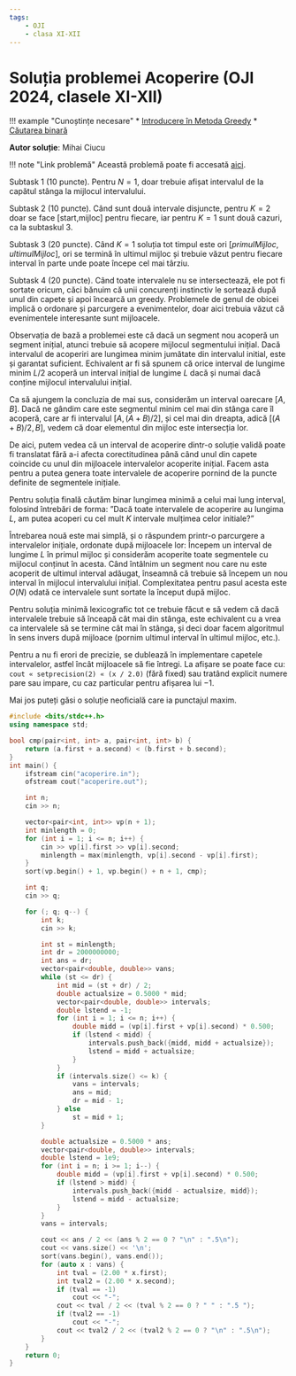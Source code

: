 ```yaml
---
tags:
    - OJI
    - clasa XI-XII
---
```


# Soluția problemei Acoperire (OJI 2024, clasele XI-XII)

!!! example "Cunoștințe necesare"
    * [Introducere în Metoda Greedy](https://edu.roalgo.ro/usor/greedy/)
    * [Căutarea binară](https://edu.roalgo.ro/usor/binary-search/)


**Autor soluție**: Mihai Ciucu

!!! note "Link problemă"
    Această problemă poate fi accesată [aici](https://kilonova.ro/problems/2509/).

Subtask $1$ ($10$ puncte). Pentru $N = 1$, doar trebuie afișat intervalul de la capătul stânga la mijlocul intervalului.

Subtask $2$ ($10$ puncte). Când sunt două intervale disjuncte, pentru $K = 2$ doar se face [start,mijloc] pentru fiecare, iar pentru $K = 1$ sunt două cazuri, ca la subtaskul $3$.

Subtask $3$ ($20$ puncte). Când $K = 1$ soluția tot timpul este ori $[primulMijloc, ultimulMijloc]$, ori se termină în ultimul mijloc și trebuie văzut pentru fiecare interval în parte unde poate începe cel mai târziu.

Subtask $4$ ($20$ puncte). Când toate intervalele nu se intersectează, ele pot fi sortate oricum, căci bănuim că unii concurenți instinctiv le sortează după unul din capete și apoi încearcă un greedy. Problemele de genul de obicei implică o ordonare și parcurgere a evenimentelor, doar aici trebuia văzut că evenimentele interesante sunt mijloacele.

Observația de bază a problemei este că dacă un segment nou acoperă un segment inițial, atunci trebuie să acopere mijlocul segmentului inițial. Dacă intervalul de acoperiri are lungimea minim jumătate din intervalul initial, este și garantat suficient. Echivalent ar fi să spunem că orice interval de lungime minim $L/2$ acoperă un interval inițial de lungime $L$ dacă și numai dacă conține mijlocul intervalului inițial.

Ca să ajungem la concluzia de mai sus, considerăm un interval oarecare $[A, B]$. Dacă ne gândim care este segmentul minim cel mai din stânga care îl acoperă, care ar fi intervalul $[A, (A+B)/2]$, și cel mai din dreapta, adică $[(A+ B)/2, B]$, vedem că doar elementul din mijloc este intersecția lor.

De aici, putem vedea că un interval de acoperire dintr-o soluție validă poate fi translatat fără a-i afecta corectitudinea până când unul din capete coincide cu unul din mijloacele intervalelor acoperite inițial. Facem asta pentru a putea genera toate intervalele de acoperire pornind de la puncte definite de segmentele inițiale.

Pentru soluția finală căutăm binar lungimea minimă a celui mai lung interval, folosind întrebări de forma: ”Dacă toate intervalele de acoperire au lungima $L$, am putea acoperi cu cel mult $K$ intervale mulțimea celor initiale?”

Întrebarea nouă este mai simplă, și o răspundem printr-o parcurgere a intervalelor inițiale, ordonate după mijloacele lor: Începem un interval de lungime $L$ în primul mijloc și considerăm acoperite toate segmentele cu mijlocul conținut în acesta. Când întâlnim un segment nou care nu este acoperit de ultimul interval adăugat, înseamnă că trebuie să începem un nou interval în mijlocul intervalului inițial. Complexitatea pentru pasul acesta este $O(N)$ odată ce intervalele sunt sortate la început după mijloc.

Pentru soluția minimă lexicografic tot ce trebuie făcut e să vedem că dacă intervalele trebuie să înceapă cât mai din stânga, este echivalent cu a vrea ca intervalele să se termine cât mai în stânga, și deci doar facem algoritmul în sens invers după mijloace (pornim ultimul interval în ultimul mijloc, etc.).

Pentru a nu fi erori de precizie, se dublează în implementare capetele intervalelor, astfel încât mijloacele să fie întregi. La afișare se poate face cu: `cout « setprecision(2) « (x / 2.0)` (fără fixed) sau tratând explicit numere pare sau impare, cu caz particular pentru afișarea lui $-1$.

Mai jos puteți găsi o soluție neoficială care ia punctajul maxim.

```cpp
#include <bits/stdc++.h>
using namespace std;

bool cmp(pair<int, int> a, pair<int, int> b) { 
    return (a.first + a.second) < (b.first + b.second); 
}
int main() {
    ifstream cin("acoperire.in");
    ofstream cout("acoperire.out");

    int n;
    cin >> n;

    vector<pair<int, int>> vp(n + 1);
    int minlength = 0;
    for (int i = 1; i <= n; i++) {
        cin >> vp[i].first >> vp[i].second;
        minlength = max(minlength, vp[i].second - vp[i].first);
    }
    sort(vp.begin() + 1, vp.begin() + n + 1, cmp);

    int q;
    cin >> q;

    for (; q; q--) {
        int k;
        cin >> k;

        int st = minlength;
        int dr = 2000000000;
        int ans = dr;
        vector<pair<double, double>> vans;
        while (st <= dr) {
            int mid = (st + dr) / 2;
            double actualsize = 0.5000 * mid;
            vector<pair<double, double>> intervals;
            double lstend = -1;
            for (int i = 1; i <= n; i++) {
                double midd = (vp[i].first + vp[i].second) * 0.500;
                if (lstend < midd) {
                    intervals.push_back({midd, midd + actualsize});
                    lstend = midd + actualsize;
                }
            }
            if (intervals.size() <= k) {
                vans = intervals;
                ans = mid;
                dr = mid - 1;
            } else
                st = mid + 1;
        }

        double actualsize = 0.5000 * ans;
        vector<pair<double, double>> intervals;
        double lstend = 1e9;
        for (int i = n; i >= 1; i--) {
            double midd = (vp[i].first + vp[i].second) * 0.500;
            if (lstend > midd) {
                intervals.push_back({midd - actualsize, midd});
                lstend = midd - actualsize;
            }
        }
        vans = intervals;

        cout << ans / 2 << (ans % 2 == 0 ? "\n" : ".5\n");
        cout << vans.size() << '\n';
        sort(vans.begin(), vans.end());
        for (auto x : vans) {
            int tval = (2.00 * x.first);
            int tval2 = (2.00 * x.second);
            if (tval == -1)
                cout << "-";
            cout << tval / 2 << (tval % 2 == 0 ? " " : ".5 ");
            if (tval2 == -1)
                cout << "-";
            cout << tval2 / 2 << (tval2 % 2 == 0 ? "\n" : ".5\n");
        }
    }
    return 0;
}
```